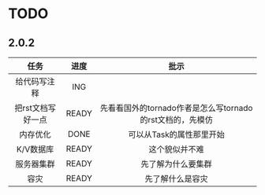 # TODO

## 2.0.2
任务| 进度 | 批示
:-: |:-:|:-:
给代码写注释 | ING | 
把rst文档写好一点 | READY | 先看看国外的tornado作者是怎么写tornado的rst文档的，先模仿
内存优化 | DONE | 可以从Task的属性那里开始
K/V数据库 | READY | 这个貌似并不难
服务器集群 | READY | 先了解为什么要集群
容灾 | READY | 先了解什么是容灾